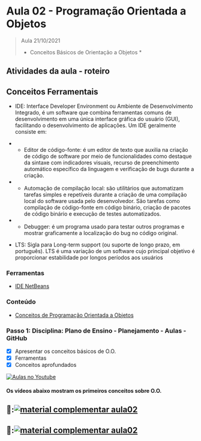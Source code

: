 # Aula 02 - Programação Orientada a Objetos

> Aula 21/10/2021
> 
>  * Conceitos Básicos de Orientação a Objetos *

## Atividades da aula - roteiro

## Conceitos Ferramentais
- IDE: Interface Developer Environment ou Ambiente de Desenvolvimento Integrado, é um software que combina ferramentas comuns de desenvolvimento em uma única interface gráfica do usuário (GUI), facilitando o desenvolvimento de aplicações. Um IDE geralmente consiste em:
- - Editor de código-fonte: é um editor de texto que auxilia na criação de código de software por meio de funcionalidades como destaque da sintaxe com indicadores visuais, recurso de preenchimento automático específico da linguagem e verificação de bugs durante a criação.
- - Automação de compilação local: são utilitários que automatizam tarefas simples e repetíveis durante a criação de uma compilação local do software usada pelo desenvolvedor. São tarefas como compilação de código-fonte em código binário, criação de pacotes de código binário e execução de testes automatizados.
- - Debugger: é um programa usado para testar outros programas e mostrar graficamente a localização do bug no código original.

- LTS: Sigla para Long-term support (ou suporte de longo prazo, em português). 
LTS é uma variação de um software cujo principal objetivo é proporcionar estabilidade por longos períodos aos usuários

### Ferramentas
- [IDE NetBeans](https://www.apache.org/dyn/closer.cgi/netbeans/netbeans/12.0/Apache-NetBeans-12.0-bin-macosx.dmg)

### Conteúdo
- [Conceitos de Programação Orientada a Objetos]()


### Passo 1: Disciplina: Plano de Ensino - Planejamento - Aulas - GitHub
- [x]  Apresentar os conceitos básicos de O.O.
- [x]  Ferramentas 
- [x]  Conceitos aprofundados

[![Aulas no Youtube](https://github.com/marcoswagner-commits/gestao_obras_aula_daw/blob/cb3e2ea9547f9ddc831277f07919c3e78451eb92/yt-icon.png)](https://www.youtube.com/channel/UCfO-aJxKLqau0TnL0AfNAvA)

####  Os vídeos abaixo mostram os primeiros conceitos sobre O.O.

🥇:[![material complementar aula02](https://github.com/marcoswagner-commits/gestao_obras_aula_daw/blob/b29579d6b8583f49c9b1a044288abcb788643119/documentos/Capa_aula08.png)](https://www.youtube.com/watch?v=kwyntQNaGn0)
-
🥈:[![material complementar aula02](https://github.com/marcoswagner-commits/gestao_obras_aula_daw/blob/b29579d6b8583f49c9b1a044288abcb788643119/documentos/Capa_aula08.png)](https://www.youtube.com/watch?v=qThJM6UPSqE)
-


